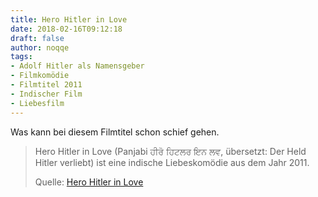 ```yaml
---
title: Hero Hitler in Love
date: 2018-02-16T09:12:18
draft: false
author: noqqe
tags:
- Adolf Hitler als Namensgeber
- Filmkomödie
- Filmtitel 2011
- Indischer Film
- Liebesfilm
---
```


Was kann bei diesem Filmtitel schon schief gehen.

> Hero Hitler in Love (Panjabi ਹੀਰੋ ਹਿਟਲਰ ਇਨ ਲਵ, übersetzt: Der Held Hitler
> verliebt) ist eine indische Liebeskomödie aus dem Jahr 2011.
>
> Quelle: [Hero Hitler in Love](https://de.wikipedia.org/wiki/Hero_Hitler_in_Love)